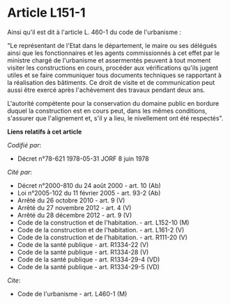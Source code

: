 # Article L151-1

Ainsi qu'il est dit à l'article L. 460-1 du code de l'urbanisme :

"Le représentant de l'Etat dans le département, le maire ou ses délégués ainsi que les fonctionnaires et les agents
commissionnés à cet effet par le ministre chargé de l'urbanisme et assermentés peuvent à tout moment visiter les
constructions en cours, procéder aux vérifications qu'ils jugent utiles et se faire communiquer tous documents techniques se
rapportant à la réalisation des bâtiments. Ce droit de visite et de communication peut aussi être exercé après l'achèvement
des travaux pendant deux ans.

L'autorité compétente pour la conservation du domaine public en bordure duquel la construction est en cours peut, dans les
mêmes conditions, s'assurer que l'alignement et, s'il y a lieu, le nivellement ont été respectés".

**Liens relatifs à cet article**

_Codifié par_:

  - Décret n°78-621 1978-05-31 JORF 8 juin 1978

_Cité par_:

  - Décret n°2000-810 du 24 août 2000 - art. 10 (Ab)
  - Loi n°2005-102 du 11 février 2005 - art. 93-2 (Ab)
  - Arrêté du 26 octobre 2010 - art. 9 (V)
  - Arrêté du 27 novembre 2012 - art. 4 (V)
  - Arrêté du 28 décembre 2012 - art. 9 (V)
  - Code de la construction et de l'habitation. - art. L152-10 (M)
  - Code de la construction et de l'habitation. - art. L161-2 (V)
  - Code de la construction et de l'habitation. - art. R111-20 (V)
  - Code de la santé publique - art. R1334-22 (V)
  - Code de la santé publique - art. R1334-28 (V)
  - Code de la santé publique - art. R1334-29-4 (VD)
  - Code de la santé publique - art. R1334-29-5 (VD)

_Cite_:

  - Code de l'urbanisme - art. L460-1 (M)
